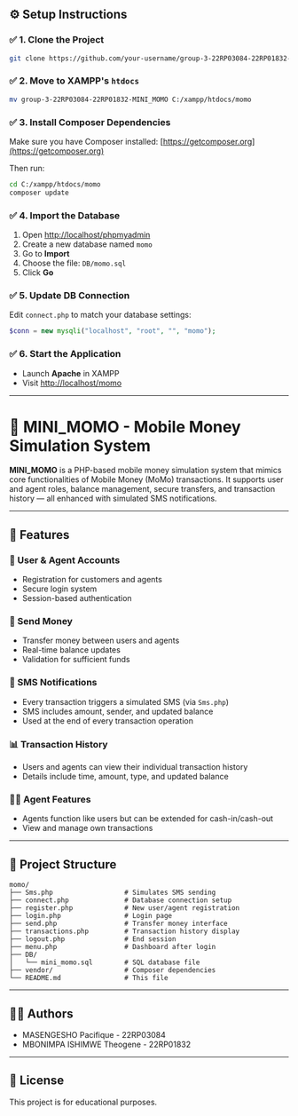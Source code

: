 
## ⚙️ Setup Instructions

### ✅ 1. Clone the Project
```bash
git clone https://github.com/your-username/group-3-22RP03084-22RP01832-MINI_MOMO.git
```

### ✅ 2. Move to XAMPP's `htdocs`
```bash
mv group-3-22RP03084-22RP01832-MINI_MOMO C:/xampp/htdocs/momo
```

### ✅ 3. Install Composer Dependencies
Make sure you have Composer installed: [https://getcomposer.org](https://getcomposer.org)

Then run:
```bash
cd C:/xampp/htdocs/momo
composer update
```

### ✅ 4. Import the Database
1. Open [http://localhost/phpmyadmin](http://localhost/phpmyadmin)
2. Create a new database named `momo`
3. Go to **Import**
4. Choose the file: `DB/momo.sql`
5. Click **Go**

### ✅ 5. Update DB Connection
Edit `connect.php` to match your database settings:
```php
$conn = new mysqli("localhost", "root", "", "momo");
```

### ✅ 6. Start the Application
- Launch **Apache** in XAMPP
- Visit [http://localhost/momo](http://localhost/momo)

---
# 📱 MINI_MOMO - Mobile Money Simulation System

**MINI_MOMO** is a PHP-based mobile money simulation system that mimics core functionalities of Mobile Money (MoMo) transactions. It supports user and agent roles, balance management, secure transfers, and transaction history — all enhanced with simulated SMS notifications.

---

## 🚀 Features

### 👤 User & Agent Accounts
- Registration for customers and agents
- Secure login system
- Session-based authentication

### 💸 Send Money
- Transfer money between users and agents
- Real-time balance updates
- Validation for sufficient funds

### 💬 SMS Notifications
- Every transaction triggers a simulated SMS (via `Sms.php`)
- SMS includes amount, sender, and updated balance
- Used at the end of every transaction operation

### 📊 Transaction History
- Users and agents can view their individual transaction history
- Details include time, amount, type, and updated balance

### 🧑‍💼 Agent Features
- Agents function like users but can be extended for cash-in/cash-out
- View and manage own transactions

---

## 📁 Project Structure

```
momo/
├── Sms.php                  # Simulates SMS sending
├── connect.php              # Database connection setup
├── register.php             # New user/agent registration
├── login.php                # Login page
├── send.php                 # Transfer money interface
├── transactions.php         # Transaction history display
├── logout.php               # End session
├── menu.php                 # Dashboard after login
├── DB/
│   └── mini_momo.sql        # SQL database file
├── vendor/                  # Composer dependencies
└── README.md                # This file
```

---

## 👨‍💻 Authors
- MASENGESHO Pacifique - 22RP03084
- MBONIMPA ISHIMWE Theogene - 22RP01832

---

## 📜 License
This project is for educational purposes.
